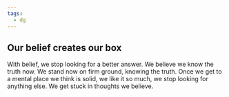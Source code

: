```yaml
---
tags:
  - dg
---
```



## Our belief creates our box

 With belief, we stop looking for a better answer. We believe we know the truth now. We stand now on firm ground, knowing the truth. Once we get to a mental place we think is solid, we like it so much, we stop looking for anything else. We get stuck in thoughts we believe.